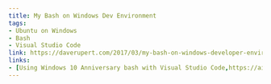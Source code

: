 ```yaml
---
title: My Bash on Windows Dev Environment
tags:
- Ubuntu on Windows
- Bash
- Visual Studio Code
link: https://daverupert.com/2017/03/my-bash-on-windows-developer-environment/
links:
- [Using Windows 10 Anniversary bash with Visual Studio Code,https://aigeec.com/using-windows-10-anniversary-bash-with-visual-studio-code/]
---
```

